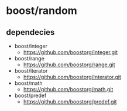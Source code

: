 # boost/random

## dependecies
* boost/integer
    * https://github.com/boostorg/integer.git
* boost/range
    * https://github.com/boostorg/range.git
* boost/iterator
    * https://github.com/boostorg/interator.git
* boost/math
    * https://github.com/boostorg/math.git
* boost/predef
    * https://github.com/boostorg/predef.git

